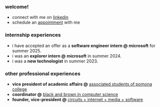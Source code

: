 ### welcome!
* connect with me on [linkedin](https://www.linkedin.com/in/claudio-r-castillo/)
* schedule an [appointment](https://calendly.com/claudio_c/25-minute-meeting) with me

### internship experiences
* i have accepted an offer as a **software engineer intern @ microsoft** for summer 2025.
* i was an **explorer intern @ microsoft** in summer 2024.
* i was a **new technologist** in summer 2023.

### other professional experiences
* **vice president of academic affairs @** [associated students of pomona college](https://pomonastudents.org/senators)
* **coordinator @** [black and brown in computer science](https://www.instagram.com/bbicspomona/)
* **founder, vice-president @** [circuits + internet + media + software](https://www.instagram.com/5circuitsmedia/)
